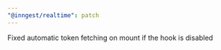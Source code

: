 ```yaml
---
"@inngest/realtime": patch
---
```


Fixed automatic token fetching on mount if the hook is disabled
